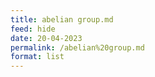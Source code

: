 ```yaml
---
title: abelian group.md
feed: hide
date: 20-04-2023
permalink: /abelian%20group.md
format: list
---
```



